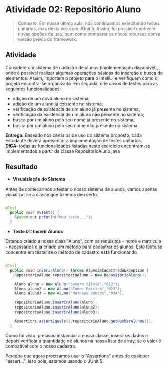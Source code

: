 <!--
<<<<<<< HEAD
# Processos-Testes-Software
Este repositório tem como objetivo registrar os meus aprendizados e as atividades executadas na disciplina de "Processos de Testes de Software" do meu 4° período.
=======
# sys-unicap

Sistema desenvolvido durante a Aula de Arquitetura em Camadas - Disciplina de Programação 3
Professor: Léuson da Silva
>>>>>>> 2dcd004 (Creating RepositorioAluno.java's Tests)
---> 

# Atividade 02: Repositório Aluno
> Contexto: Em nossa última aula, nós continuamos exercitando testes unitários, mas desta vez com JUnit 5. Assim, foi possível conhecer novas opções de uso, bem como comparar os novos recursos com a versão prévia do framework. 

## Atividade
Considere um sistema de cadastro de alunos (implementação disponível), onde é possível realizar algumas operações básicas de inserção e busca de elementos. Assim, importem o projeto para o IntelliJ, e verifiquem como o projeto encontra-se organizado. Em seguida, crie casos de testes para as seguintes funcionalidades:

- adição de um novo aluno no sistema;
- adição de um aluno já existente no sistema;
- verificação da existência de um aluno já presente no sistema;
- verificação da existência de um aluno não presente no sistema;
- busca por um aluno pelo seu nome já presente no sistema;
- busca por um aluno pelo seu nome não presente no sistema.

**Entrega:** Baseado nos cenários de uso do sistema proposto, cada estudante deverá apresentar a implementação de testes unitários. <br>
**DICA:** todas as funcionalidades listadas neste exercício encontram-se implementados a partir da classe RepositorioAluno.java

## Resultado

- **Visualziação do Sistema**

Antes de começarmos a testar o nosso sistema de alunos, vamos apenas visualizar se a classe que fizemos deu certo.

```java

@Test
  public void myTest() {
    System.out.println("Meu teste...");
  }

```

- **Teste 01: Inserir Alunos**

Estando criado a nossa class "Aluno", com os requisitos - nome e matricula - necessários e já criado um método para cadastrar os alunos. Este teste se concentra em testar se o método de cadastro está funcionando. 

```java

@Test
  public void inserirAluno() throws AlunoJaCadastradoException {
    RepositorioAluno repositorioAluno = new RepositorioAluno();

    Aluno aluno = new Aluno("Samara Silvia","012");
    Aluno aluno2 = new Aluno("Eudes Pereira","023");
    Aluno aluno3 = new Aluno("Matheus Santos","034");

    repositorioAluno.inserirAluno(aluno);
    repositorioAluno.inserirAluno(aluno2);
    repositorioAluno.inserirAluno(aluno3);

    Assertions.assertEquals(3,repositorioAluno.getNumberAlunos());
  }
```

Como foi visto, precisou instanciar a nossa classe, inserir os dados e depois verificar a quantidade de alunos na nossa lista de array, se o valor é compatível com o nosso cadastro. 

Perceba que agora precisamos usar o "Assertions" antes de qualquer "assert...", isso pois, estamos usando o JUnit 5.

